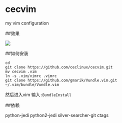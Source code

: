 cecvim
======

my vim configuration

##效果

![](http://img.vim-cn.com/33/6fd2f1a4688c3de24c183badf8c215dba9f7fb.png)

##如何安装

```
cd
git clone https://github.com/ceclinux/cecvim.git
mv cecvim .vim
ln -s .vim/vimrc .vimrc
git clone https://github.com/gmarik/Vundle.vim.git ~/.vim/bundle/Vundle.vim
```
然后进入vim
输入`:BundleInstall`

##依赖

python-jedi
python2-jedi
silver-searcher-git
ctags
